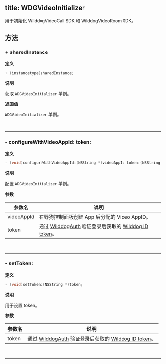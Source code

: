 title: WDGVideoInitializer
---

用于初始化 WilddogVideoCall SDK 和 WilddogVideoRoom SDK。

## 方法

### + sharedInstance

**定义**

```objectivec
+ (instancetype)sharedInstance;
```

**说明**

获取 `WDGVideoInitializer` 单例。

**返回值**

`WDGVideoInitializer` 单例。

</br>

---

### - configureWithVideoAppId: token:

**定义**

```objectivec
- (void)configureWithVideoAppId:(NSString *)videoAppId token:(NSString *)token;
```

**说明**

配置 `WDGVideoInitializer` 单例。

**参数**

参数名             | 说明
------------------|------------------
videoAppId        | 在野狗控制面板创建 App 后分配的 Video AppID。
token             | 通过 [WilddogAuth](/auth/iOS/index.html) 验证登录后获取的 [Wilddog ID token](/auth/iOS/api/WDGUser.html#getTokenWithCompletion)。

</br>

---

### - setToken:

**定义**

```objectivec
- (void)setToken:(NSString *)token;
```

**说明**

用于设置 token。

**参数**

参数名             | 说明
------------------|------------------
token             | 通过 [WilddogAuth](/auth/iOS/index.html) 验证登录后获取的 [Wilddog ID token](/auth/iOS/api/WDGUser.html#getTokenWithCompletion)。

</br>

---

